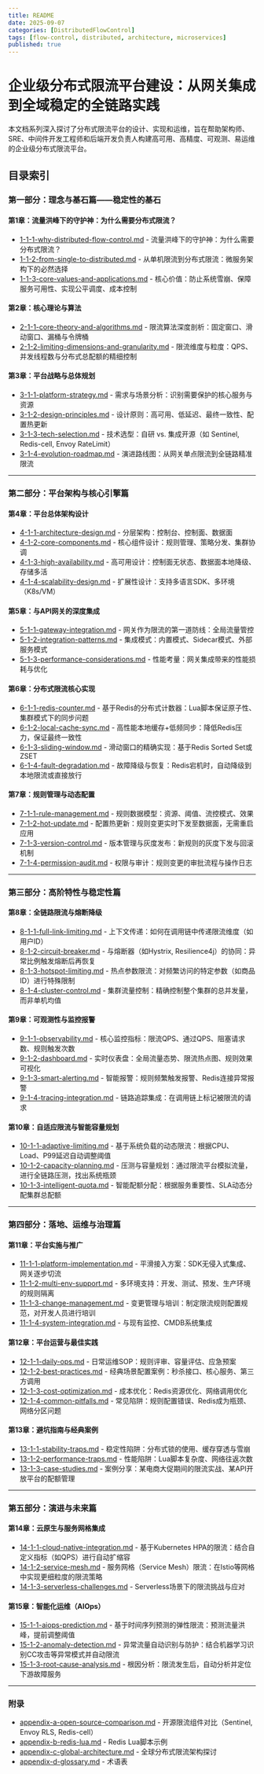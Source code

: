 ```yaml
---
title: README
date: 2025-09-07
categories: [DistributedFlowControl]
tags: [flow-control, distributed, architecture, microservices]
published: true
---
```


# 企业级分布式限流平台建设：从网关集成到全域稳定的全链路实践

本文档系列深入探讨了分布式限流平台的设计、实现和运维，旨在帮助架构师、SRE、中间件开发工程师和后端开发负责人构建高可用、高精度、可观测、易运维的企业级分布式限流平台。

## 目录索引

### 第一部分：理念与基石篇——稳定性的基石

#### 第1章：流量洪峰下的守护神：为什么需要分布式限流？

- [1-1-1-why-distributed-flow-control.md](1-1-1-why-distributed-flow-control.md) - 流量洪峰下的守护神：为什么需要分布式限流？
- [1-1-2-from-single-to-distributed.md](1-1-2-from-single-to-distributed.md) - 从单机限流到分布式限流：微服务架构下的必然选择
- [1-1-3-core-values-and-applications.md](1-1-3-core-values-and-applications.md) - 核心价值：防止系统雪崩、保障服务可用性、实现公平调度、成本控制

#### 第2章：核心理论与算法

- [2-1-1-core-theory-and-algorithms.md](2-1-1-core-theory-and-algorithms.md) - 限流算法深度剖析：固定窗口、滑动窗口、漏桶与令牌桶
- [2-1-2-limiting-dimensions-and-granularity.md](2-1-2-limiting-dimensions-and-granularity.md) - 限流维度与粒度：QPS、并发线程数与分布式总配额的精细控制

#### 第3章：平台战略与总体规划

- [3-1-1-platform-strategy.md](3-1-1-platform-strategy.md) - 需求与场景分析：识别需要保护的核心服务与资源
- [3-1-2-design-principles.md](3-1-2-design-principles.md) - 设计原则：高可用、低延迟、最终一致性、配置热更新
- [3-1-3-tech-selection.md](3-1-3-tech-selection.md) - 技术选型：自研 vs. 集成开源（如 Sentinel, Redis-cell, Envoy RateLimit）
- [3-1-4-evolution-roadmap.md](3-1-4-evolution-roadmap.md) - 演进路线图：从网关单点限流到全链路精准限流

---

### 第二部分：平台架构与核心引擎篇

#### 第4章：平台总体架构设计

- [4-1-1-architecture-design.md](4-1-1-architecture-design.md) - 分层架构：控制台、控制面、数据面
- [4-1-2-core-components.md](4-1-2-core-components.md) - 核心组件设计：规则管理、策略分发、集群协调
- [4-1-3-high-availability.md](4-1-3-high-availability.md) - 高可用设计：控制面无状态、数据面本地降级、存储多活
- [4-1-4-scalability-design.md](4-1-4-scalability-design.md) - 扩展性设计：支持多语言SDK、多环境（K8s/VM）

#### 第5章：与API网关的深度集成

- [5-1-1-gateway-integration.md](5-1-1-gateway-integration.md) - 网关作为限流的第一道防线：全局流量管控
- [5-1-2-integration-patterns.md](5-1-2-integration-patterns.md) - 集成模式：内置模式、Sidecar模式、外部服务模式
- [5-1-3-performance-considerations.md](5-1-3-performance-considerations.md) - 性能考量：网关集成带来的性能损耗与优化

#### 第6章：分布式限流核心实现

- [6-1-1-redis-counter.md](6-1-1-redis-counter.md) - 基于Redis的分布式计数器：Lua脚本保证原子性、集群模式下的同步问题
- [6-1-2-local-cache-sync.md](6-1-2-local-cache-sync.md) - 高性能本地缓存+低频同步：降低Redis压力，保证最终一致性
- [6-1-3-sliding-window.md](6-1-3-sliding-window.md) - 滑动窗口的精确实现：基于Redis Sorted Set或ZSET
- [6-1-4-fault-degradation.md](6-1-4-fault-degradation.md) - 故障降级与恢复：Redis宕机时，自动降级到本地限流或直接放行

#### 第7章：规则管理与动态配置

- [7-1-1-rule-management.md](7-1-1-rule-management.md) - 规则数据模型：资源、阈值、流控模式、效果
- [7-1-2-hot-update.md](7-1-2-hot-update.md) - 配置热更新：规则变更实时下发至数据面，无需重启应用
- [7-1-3-version-control.md](7-1-3-version-control.md) - 版本管理与灰度发布：新规则的灰度下发与回滚机制
- [7-1-4-permission-audit.md](7-1-4-permission-audit.md) - 权限与审计：规则变更的审批流程与操作日志

---

### 第三部分：高阶特性与稳定性篇

#### 第8章：全链路限流与熔断降级

- [8-1-1-full-link-limiting.md](8-1-1-full-link-limiting.md) - 上下文传递：如何在调用链中传递限流维度（如用户ID）
- [8-1-2-circuit-breaker.md](8-1-2-circuit-breaker.md) - 与熔断器（如Hystrix, Resilience4j）的协同：异常比例触发熔断后再恢复
- [8-1-3-hotspot-limiting.md](8-1-3-hotspot-limiting.md) - 热点参数限流：对频繁访问的特定参数（如商品ID）进行特殊限制
- [8-1-4-cluster-control.md](8-1-4-cluster-control.md) - 集群流量控制：精确控制整个集群的总并发量，而非单机均值

#### 第9章：可观测性与监控报警

- [9-1-1-observability.md](9-1-1-observability.md) - 核心监控指标：限流QPS、通过QPS、阻塞请求数、规则触发次数
- [9-1-2-dashboard.md](9-1-2-dashboard.md) - 实时仪表盘：全局流量态势、限流热点图、规则效果可视化
- [9-1-3-smart-alerting.md](9-1-3-smart-alerting.md) - 智能报警：规则频繁触发报警、Redis连接异常报警
- [9-1-4-tracing-integration.md](9-1-4-tracing-integration.md) - 链路追踪集成：在调用链上标记被限流的请求

#### 第10章：自适应限流与智能容量规划

- [10-1-1-adaptive-limiting.md](10-1-1-adaptive-limiting.md) - 基于系统负载的动态限流：根据CPU、Load、P99延迟自动调整阈值
- [10-1-2-capacity-planning.md](10-1-2-capacity-planning.md) - 压测与容量规划：通过限流平台模拟流量，进行全链路压测，找出系统瓶颈
- [10-1-3-intelligent-quota.md](10-1-3-intelligent-quota.md) - 智能配额分配：根据服务重要性、SLA动态分配集群总配额

---

### 第四部分：落地、运维与治理篇

#### 第11章：平台实施与推广

- [11-1-1-platform-implementation.md](11-1-1-platform-implementation.md) - 平滑接入方案：SDK无侵入式集成、网关逐步切流
- [11-1-2-multi-env-support.md](11-1-2-multi-env-support.md) - 多环境支持：开发、测试、预发、生产环境的规则隔离
- [11-1-3-change-management.md](11-1-3-change-management.md) - 变更管理与培训：制定限流规则配置规范，对开发人员进行培训
- [11-1-4-system-integration.md](11-1-4-system-integration.md) - 与现有监控、CMDB系统集成

#### 第12章：平台运营与最佳实践

- [12-1-1-daily-ops.md](12-1-1-daily-ops.md) - 日常运维SOP：规则评审、容量评估、应急预案
- [12-1-2-best-practices.md](12-1-2-best-practices.md) - 经典场景配置案例：秒杀接口、核心服务、第三方调用
- [12-1-3-cost-optimization.md](12-1-3-cost-optimization.md) - 成本优化：Redis资源优化、网络调用优化
- [12-1-4-common-pitfalls.md](12-1-4-common-pitfalls.md) - 常见陷阱：规则配置错误、Redis成为瓶颈、网络分区问题

#### 第13章：避坑指南与经典案例

- [13-1-1-stability-traps.md](13-1-1-stability-traps.md) - 稳定性陷阱：分布式锁的使用、缓存穿透与雪崩
- [13-1-2-performance-traps.md](13-1-2-performance-traps.md) - 性能陷阱：Lua脚本复杂度、网络往返次数
- [13-1-3-case-studies.md](13-1-3-case-studies.md) - 案例分享：某电商大促期间的限流实战、某API开放平台的配额管理

---

### 第五部分：演进与未来篇

#### 第14章：云原生与服务网格集成

- [14-1-1-cloud-native-integration.md](14-1-1-cloud-native-integration.md) - 基于Kubernetes HPA的限流：结合自定义指标（如QPS）进行自动扩缩容
- [14-1-2-service-mesh.md](14-1-2-service-mesh.md) - 服务网格（Service Mesh）限流：在Istio等网格中实现更细粒度的限流策略
- [14-1-3-serverless-challenges.md](14-1-3-serverless-challenges.md) - Serverless场景下的限流挑战与应对

#### 第15章：智能化运维（AIOps）

- [15-1-1-aiops-prediction.md](15-1-1-aiops-prediction.md) - 基于时间序列预测的弹性限流：预测流量洪峰，提前调整阈值
- [15-1-2-anomaly-detection.md](15-1-2-anomaly-detection.md) - 异常流量自动识别与防护：结合机器学习识别CC攻击等异常模式并自动限流
- [15-1-3-root-cause-analysis.md](15-1-3-root-cause-analysis.md) - 根因分析：限流发生后，自动分析并定位下游故障服务

---

### 附录

- [appendix-a-open-source-comparison.md](appendix-a-open-source-comparison.md) - 开源限流组件对比（Sentinel, Envoy RLS, Redis-cell）
- [appendix-b-redis-lua.md](appendix-b-redis-lua.md) - Redis Lua脚本示例
- [appendix-c-global-architecture.md](appendix-c-global-architecture.md) - 全球分布式限流架构探讨
- [appendix-d-glossary.md](appendix-d-glossary.md) - 术语表